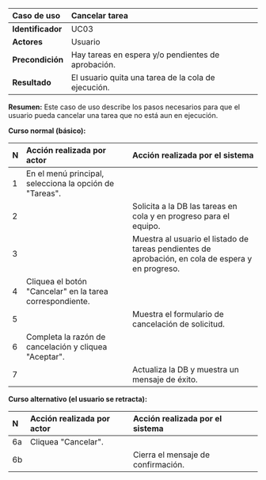| **Caso de uso**      | **Cancelar tarea** |
| :---        | :---        |
| **Identificador**      | UC03 |
| **Actores**      | Usuario |
| **Precondición**   | Hay tareas en espera y/o pendientes de aprobación. |
| **Resultado**   | El usuario quita una tarea de la cola de ejecución. |

**Resumen:**
Este caso de uso describe los pasos necesarios para que el usuario pueda cancelar una tarea que no está aun en ejecución.

**Curso normal (básico):**

| **N**      | **Acción realizada por actor** | **Acción realizada por el sistema** |
| :---        | :---        | :---        |
| 1      | En el menú principal, selecciona la opción de "Tareas". |  |
| 2      |  | Solicita a la DB las tareas en cola y en progreso para el equipo. |
| 3      |  | Muestra al usuario el listado de tareas pendientes de aprobación, en cola de espera y en progreso. |
| 4      | Cliquea el botón "Cancelar" en la tarea correspondiente. |  |
| 5      |  | Muestra el formulario de cancelación de solicitud. |
| 6      | Completa la razón de cancelación y cliquea "Aceptar". |  |
| 7      |  | Actualiza la DB y muestra un mensaje de éxito. |

**Curso alternativo (el usuario se retracta):**

| **N**      | **Acción realizada por actor** | **Acción realizada por el sistema** |
| :---        | :---        | :---        |
| 6a      | Cliquea "Cancelar". |  |
| 6b      |  | Cierra el mensaje de confirmación. |
